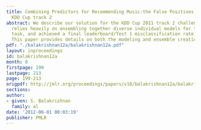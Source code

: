 ```yaml
---
title: Combining Predictors for Recommending Music:the False Positives’ approach to
  KDD Cup track 2
abstract: We describe our solution for the KDD Cup 2011 track 2 challenge. Our solution
  relies heavily on ensembling together diverse individual models for the prediction
  task, and achieved a final leaderboard/Test 1 misclassification rate of 3.8863\%.
  This paper provides details on both the modeling and ensemble creation steps.
pdf: "./balakrishnan12a/balakrishnan12a.pdf"
layout: inproceedings
id: balakrishnan12a
month: 0
firstpage: 199
lastpage: 213
page: 199-213
origpdf: http://jmlr.org/proceedings/papers/v18/balakrishnan12a/balakrishnan12a.pdf
sections: 
author:
- given: S. Balakrishnan
  family: al
date: '2012-06-01 00:03:19'
publisher: PMLR
---
```

